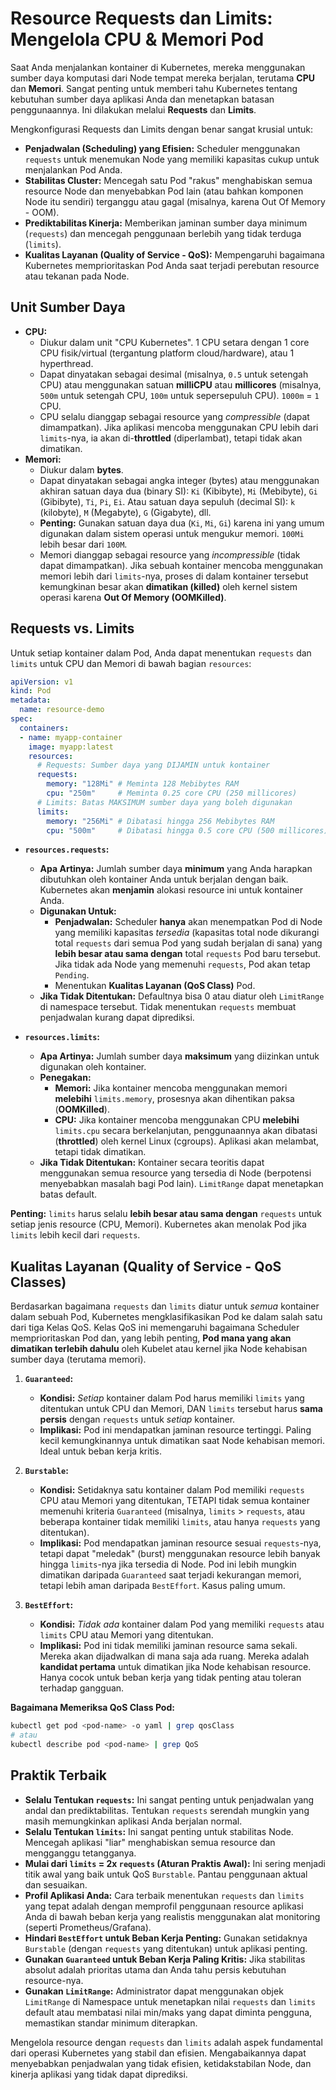 # Resource Requests dan Limits: Mengelola CPU & Memori Pod

Saat Anda menjalankan kontainer di Kubernetes, mereka menggunakan sumber daya komputasi dari Node tempat mereka berjalan, terutama **CPU** dan **Memori**. Sangat penting untuk memberi tahu Kubernetes tentang kebutuhan sumber daya aplikasi Anda dan menetapkan batasan penggunaannya. Ini dilakukan melalui **Requests** dan **Limits**.

Mengkonfigurasi Requests dan Limits dengan benar sangat krusial untuk:

*   **Penjadwalan (Scheduling) yang Efisien:** Scheduler menggunakan `requests` untuk menemukan Node yang memiliki kapasitas cukup untuk menjalankan Pod Anda.
*   **Stabilitas Cluster:** Mencegah satu Pod "rakus" menghabiskan semua resource Node dan menyebabkan Pod lain (atau bahkan komponen Node itu sendiri) terganggu atau gagal (misalnya, karena Out Of Memory - OOM).
*   **Prediktabilitas Kinerja:** Memberikan jaminan sumber daya minimum (`requests`) dan mencegah penggunaan berlebih yang tidak terduga (`limits`).
*   **Kualitas Layanan (Quality of Service - QoS):** Mempengaruhi bagaimana Kubernetes memprioritaskan Pod Anda saat terjadi perebutan resource atau tekanan pada Node.

## Unit Sumber Daya

*   **CPU:**
    *   Diukur dalam unit "CPU Kubernetes". 1 CPU setara dengan 1 core CPU fisik/virtual (tergantung platform cloud/hardware), atau 1 hyperthread.
    *   Dapat dinyatakan sebagai desimal (misalnya, `0.5` untuk setengah CPU) atau menggunakan satuan **milliCPU** atau **millicores** (misalnya, `500m` untuk setengah CPU, `100m` untuk sepersepuluh CPU). `1000m` = `1` CPU.
    *   CPU selalu dianggap sebagai resource yang *compressible* (dapat dimampatkan). Jika aplikasi mencoba menggunakan CPU lebih dari `limits`-nya, ia akan di-**throttled** (diperlambat), tetapi tidak akan dimatikan.
*   **Memori:**
    *   Diukur dalam **bytes**.
    *   Dapat dinyatakan sebagai angka integer (bytes) atau menggunakan akhiran satuan daya dua (binary SI): `Ki` (Kibibyte), `Mi` (Mebibyte), `Gi` (Gibibyte), `Ti`, `Pi`, `Ei`. Atau satuan daya sepuluh (decimal SI): `k` (kilobyte), `M` (Megabyte), `G` (Gigabyte), dll.
    *   **Penting:** Gunakan satuan daya dua (`Ki`, `Mi`, `Gi`) karena ini yang umum digunakan dalam sistem operasi untuk mengukur memori. `100Mi` lebih besar dari `100M`.
    *   Memori dianggap sebagai resource yang *incompressible* (tidak dapat dimampatkan). Jika sebuah kontainer mencoba menggunakan memori lebih dari `limits`-nya, proses di dalam kontainer tersebut kemungkinan besar akan **dimatikan (killed)** oleh kernel sistem operasi karena **Out Of Memory (OOMKilled)**.

## Requests vs. Limits

Untuk setiap kontainer dalam Pod, Anda dapat menentukan `requests` dan `limits` untuk CPU dan Memori di bawah bagian `resources`:

```yaml
apiVersion: v1
kind: Pod
metadata:
  name: resource-demo
spec:
  containers:
  - name: myapp-container
    image: myapp:latest
    resources:
      # Requests: Sumber daya yang DIJAMIN untuk kontainer
      requests:
        memory: "128Mi" # Meminta 128 Mebibytes RAM
        cpu: "250m"     # Meminta 0.25 core CPU (250 millicores)
      # Limits: Batas MAKSIMUM sumber daya yang boleh digunakan
      limits:
        memory: "256Mi" # Dibatasi hingga 256 Mebibytes RAM
        cpu: "500m"     # Dibatasi hingga 0.5 core CPU (500 millicores)
```

*   **`resources.requests`:**
    *   **Apa Artinya:** Jumlah sumber daya **minimum** yang Anda harapkan dibutuhkan oleh kontainer Anda untuk berjalan dengan baik. Kubernetes akan **menjamin** alokasi resource ini untuk kontainer Anda.
    *   **Digunakan Untuk:**
        *   **Penjadwalan:** Scheduler **hanya** akan menempatkan Pod di Node yang memiliki kapasitas *tersedia* (kapasitas total node dikurangi total `requests` dari semua Pod yang sudah berjalan di sana) yang **lebih besar atau sama dengan** total `requests` Pod baru tersebut. Jika tidak ada Node yang memenuhi `requests`, Pod akan tetap `Pending`.
        *   Menentukan **Kualitas Layanan (QoS Class)** Pod.
    *   **Jika Tidak Ditentukan:** Defaultnya bisa 0 atau diatur oleh `LimitRange` di namespace tersebut. Tidak menentukan `requests` membuat penjadwalan kurang dapat diprediksi.

*   **`resources.limits`:**
    *   **Apa Artinya:** Jumlah sumber daya **maksimum** yang diizinkan untuk digunakan oleh kontainer.
    *   **Penegakan:**
        *   **Memori:** Jika kontainer mencoba menggunakan memori **melebihi** `limits.memory`, prosesnya akan dihentikan paksa (**OOMKilled**).
        *   **CPU:** Jika kontainer mencoba menggunakan CPU **melebihi** `limits.cpu` secara berkelanjutan, penggunaannya akan dibatasi (**throttled**) oleh kernel Linux (cgroups). Aplikasi akan melambat, tetapi tidak dimatikan.
    *   **Jika Tidak Ditentukan:** Kontainer secara teoritis dapat menggunakan semua resource yang tersedia di Node (berpotensi menyebabkan masalah bagi Pod lain). `LimitRange` dapat menetapkan batas default.

**Penting:** `limits` harus selalu **lebih besar atau sama dengan** `requests` untuk setiap jenis resource (CPU, Memori). Kubernetes akan menolak Pod jika `limits` lebih kecil dari `requests`.

## Kualitas Layanan (Quality of Service - QoS Classes)

Berdasarkan bagaimana `requests` dan `limits` diatur untuk *semua* kontainer dalam sebuah Pod, Kubernetes mengklasifikasikan Pod ke dalam salah satu dari tiga Kelas QoS. Kelas QoS ini memengaruhi bagaimana Scheduler memprioritaskan Pod dan, yang lebih penting, **Pod mana yang akan dimatikan terlebih dahulu** oleh Kubelet atau kernel jika Node kehabisan sumber daya (terutama memori).

1.  **`Guaranteed`:**
    *   **Kondisi:** *Setiap* kontainer dalam Pod harus memiliki `limits` yang ditentukan untuk CPU dan Memori, DAN `limits` tersebut harus **sama persis** dengan `requests` untuk *setiap* kontainer.
    *   **Implikasi:** Pod ini mendapatkan jaminan resource tertinggi. Paling kecil kemungkinannya untuk dimatikan saat Node kehabisan memori. Ideal untuk beban kerja kritis.

2.  **`Burstable`:**
    *   **Kondisi:** Setidaknya satu kontainer dalam Pod memiliki `requests` CPU atau Memori yang ditentukan, TETAPI tidak semua kontainer memenuhi kriteria `Guaranteed` (misalnya, `limits` > `requests`, atau beberapa kontainer tidak memiliki `limits`, atau hanya `requests` yang ditentukan).
    *   **Implikasi:** Pod mendapatkan jaminan resource sesuai `requests`-nya, tetapi dapat "meledak" (burst) menggunakan resource lebih banyak hingga `limits`-nya jika tersedia di Node. Pod ini lebih mungkin dimatikan daripada `Guaranteed` saat terjadi kekurangan memori, tetapi lebih aman daripada `BestEffort`. Kasus paling umum.

3.  **`BestEffort`:**
    *   **Kondisi:** *Tidak ada* kontainer dalam Pod yang memiliki `requests` atau `limits` CPU atau Memori yang ditentukan.
    *   **Implikasi:** Pod ini tidak memiliki jaminan resource sama sekali. Mereka akan dijadwalkan di mana saja ada ruang. Mereka adalah **kandidat pertama** untuk dimatikan jika Node kehabisan resource. Hanya cocok untuk beban kerja yang tidak penting atau toleran terhadap gangguan.

**Bagaimana Memeriksa QoS Class Pod:**
```bash
kubectl get pod <pod-name> -o yaml | grep qosClass
# atau
kubectl describe pod <pod-name> | grep QoS
```

## Praktik Terbaik

*   **Selalu Tentukan `requests`:** Ini sangat penting untuk penjadwalan yang andal dan prediktabilitas. Tentukan `requests` serendah mungkin yang masih memungkinkan aplikasi Anda berjalan normal.
*   **Selalu Tentukan `limits`:** Ini sangat penting untuk stabilitas Node. Mencegah aplikasi "liar" menghabiskan semua resource dan mengganggu tetangganya.
*   **Mulai dari `limits` = 2x `requests` (Aturan Praktis Awal):** Ini sering menjadi titik awal yang baik untuk QoS `Burstable`. Pantau penggunaan aktual dan sesuaikan.
*   **Profil Aplikasi Anda:** Cara terbaik menentukan `requests` dan `limits` yang tepat adalah dengan memprofil penggunaan resource aplikasi Anda di bawah beban kerja yang realistis menggunakan alat monitoring (seperti Prometheus/Grafana).
*   **Hindari `BestEffort` untuk Beban Kerja Penting:** Gunakan setidaknya `Burstable` (dengan `requests` yang ditentukan) untuk aplikasi penting.
*   **Gunakan `Guaranteed` untuk Beban Kerja Paling Kritis:** Jika stabilitas absolut adalah prioritas utama dan Anda tahu persis kebutuhan resource-nya.
*   **Gunakan `LimitRange`:** Administrator dapat menggunakan objek `LimitRange` di Namespace untuk menetapkan nilai `requests` dan `limits` default atau membatasi nilai min/maks yang dapat diminta pengguna, memastikan standar minimum diterapkan.

Mengelola resource dengan `requests` dan `limits` adalah aspek fundamental dari operasi Kubernetes yang stabil dan efisien. Mengabaikannya dapat menyebabkan penjadwalan yang tidak efisien, ketidakstabilan Node, dan kinerja aplikasi yang tidak dapat diprediksi.
